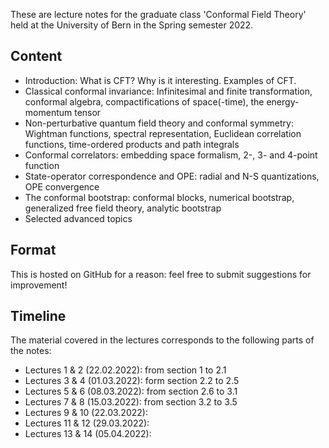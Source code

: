 These are lecture notes for the graduate class 'Conformal Field Theory' held at the University of Bern in the Spring semester 2022.

Content
-------

- Introduction: What is CFT? Why is it interesting. Examples of CFT.
- Classical conformal invariance: Infinitesimal and finite transformation, conformal algebra, compactifications of space(-time), the energy-momentum tensor
- Non-perturbative quantum field theory and conformal symmetry: Wightman functions, spectral representation, Euclidean correlation functions, time-ordered products and path integrals
- Conformal correlators: embedding space formalism, 2-, 3- and 4-point function
- State-operator correspondence and OPE: radial and N-S quantizations, OPE convergence
- The conformal bootstrap: conformal blocks, numerical bootstrap, generalized free field theory, analytic bootstrap
- Selected advanced topics

Format
------

This is hosted on GitHub for a reason: feel free to submit suggestions for improvement!


Timeline
--------

The material covered in the lectures corresponds to the following parts of the notes:
- Lectures 1 & 2 (22.02.2022): from section 1 to 2.1
- Lectures 3 & 4 (01.03.2022): form section 2.2 to 2.5
- Lectures 5 & 6 (08.03.2022): from section 2.6 to 3.1
- Lectures 7 & 8 (15.03.2022): from section 3.2 to 3.5
- Lectures 9 & 10 (22.03.2022): 
- Lectures 11 & 12 (29.03.2022): 
- Lectures 13 & 14 (05.04.2022): 

